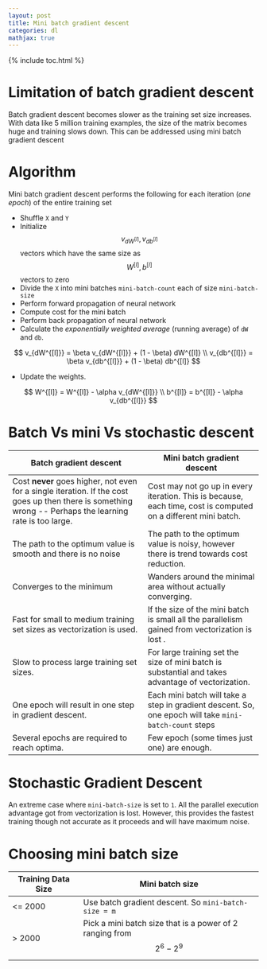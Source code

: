 ```yaml
---
layout: post
title: Mini batch gradient descent
categories: dl
mathjax: true
---
```


{% include toc.html %}

# Limitation of batch gradient descent

Batch gradient descent becomes slower as the training set size increases. With data like 5 million training examples, the size of the matrix becomes huge and training slows down. This can be addressed using mini batch gradient descent

# Algorithm

Mini batch gradient descent performs the following for each iteration (*one epoch*) of the entire training set

- Shuffle `X` and `Y`
- Initialize $$v_{dW^{[l]}},  v_{db^{[l]}}$$ vectors which have the same size as $$W^{[l]}, b^{[l]}$$ vectors to zero
- Divide the `X` into mini batches `mini-batch-count`  each of size `mini-batch-size`
- Perform forward propagation of neural network
- Compute cost for the mini batch
- Perform back propagation of neural network
- Calculate the *exponentially weighted average* (running average) of `dW` and `db`.

$$
v_{dW^{[l]}} = \beta v_{dW^{[l]}} + (1 - \beta) dW^{[l]} \\
v_{db^{[l]}} = \beta v_{db^{[l]}} + (1 - \beta) db^{[l]}
$$

- Update the weights.

$$
W^{[l]} = W^{[l]} - \alpha v_{dW^{[l]}} \\
b^{[l]} = b^{[l]} - \alpha v_{db^{[l]}}
$$


# Batch Vs mini Vs stochastic descent


| Batch gradient descent                   | Mini batch gradient descent              |
| ---------------------------------------- | ---------------------------------------- |
| Cost **never** goes higher, not even for a single iteration. If the cost goes up then there is something wrong -- Perhaps the learning rate is too large. | Cost may not go up in every iteration. This is because, each time, cost is computed on a different mini batch. |
| The path to the optimum value is smooth and there is no noise | The path to the optimum value is noisy, however there is trend towards cost reduction. |
| Converges to the minimum                 | Wanders around the minimal area without actually converging. |
| Fast for small to medium training set sizes as vectorization is used. | If the size of the mini batch is small all the parallelism gained from vectorization is lost . |
| Slow to process large training set sizes. | For large training set the size of mini batch is substantial and takes advantage of vectorization. |
| One epoch will result in one step in gradient descent. | Each mini batch will take a step in gradient descent. So, one epoch will take `mini-batch-count` steps |
| Several epochs are required to reach optima. | Few epoch (some times just one) are enough. |



# Stochastic Gradient Descent

An extreme case where `mini-batch-size` is set to `1`.  All the parallel execution advantage got from vectorization is lost. However, this provides the fastest training though not accurate as it proceeds and will have maximum noise.

# Choosing mini batch size

| Training Data Size | Mini batch size                          |
| ------------------ | ---------------------------------------- |
| <= 2000            | Use batch gradient descent. So `mini-batch-size = m` |
| > 2000             | Pick a mini batch size that is a power of 2 ranging from $$2^6 - 2^9$$ |

